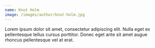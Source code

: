 ```yaml
---
name: Knut Holm
image: /images/author/knut-holm.jpg
---
```


Lorem ipsum dolor sit amet, consectetur adipiscing elit. Nulla eget ex pellentesque tellus cursus porttitor. Donec eget ante sit amet augue rhoncus pellentesque vel at erat.
